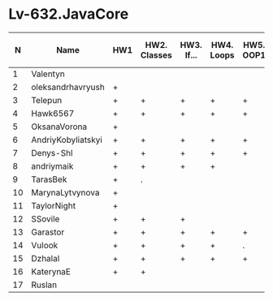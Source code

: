 # Lv-632.JavaCore


N|Name| HW1 | HW2. Classes|HW3. If...|HW4. Loops|HW5. OOP1 |HW6. OOP2 |HW7. Inner classes| HW8. Collection | HW9. String|HW10. Exception|HW11. Thread. IO|HW12. Java8
--|--|--|--|--|--|--|--|--|--|--|--|--|--
1|Valentyn|||||||||||||
2|oleksandrhavryush|+||||||||||||
3|Telepun|+|+|+|+|+||||||||
4|Hawk6567|+|+|+|+|+|+|+||||||
5|OksanaVorona|+||||||||||||
6|AndriyKobyliatskyi|+|+|+|+|+|+|||||||
7|Denys-Shl|+|+|+|+|+|+|+||||||
8|andriymaik|+|+|+|+|||||||||
9|TarasBek|+|.|||||||||||
10|MarynaLytvynova|+||||||||||||
11|TaylorNight|+||||||||||||
12|SSovile|+|+|+||||||||||
13|Garastor|+|+|+|+|+|+|+|+|||||
14|Vulook|+|+|+|+|.||||||||
15|Dzhalal|+|+|+|+|+|+|+||||||
16|KaterynaE|+|+|||||||||||
17|Ruslan|||||||||||||
